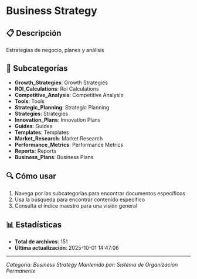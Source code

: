 # Business Strategy

## 📋 Descripción
Estrategias de negocio, planes y análisis

## 📁 Subcategorías
- **Growth_Strategies**: Growth Strategies
- **ROI_Calculations**: Roi Calculations
- **Competitive_Analysis**: Competitive Analysis
- **Tools**: Tools
- **Strategic_Planning**: Strategic Planning
- **Strategies**: Strategies
- **Innovation_Plans**: Innovation Plans
- **Guides**: Guides
- **Templates**: Templates
- **Market_Research**: Market Research
- **Performance_Metrics**: Performance Metrics
- **Reports**: Reports
- **Business_Plans**: Business Plans

## 🔍 Cómo usar
1. Navega por las subcategorías para encontrar documentos específicos
2. Usa la búsqueda para encontrar contenido específico
3. Consulta el índice maestro para una visión general

## 📊 Estadísticas
- **Total de archivos**: 151
- **Última actualización**: 2025-10-01 14:47:06

---
*Categoría: Business Strategy*
*Mantenido por: Sistema de Organización Permanente*
